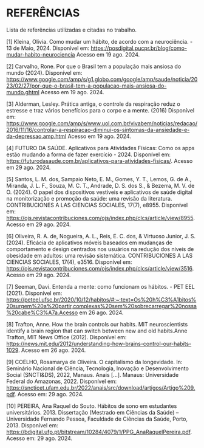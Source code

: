 # REFERÊNCIAS

Lista de referências utilizadas e citadas no trabalho.

[1] Kleina, Olivia. Como mudar um hábito, de acordo com a neurociência. - 13 de Maio, 2024. Disponível em: https://posdigital.pucpr.br/blog/como-mudar-habito-neurociencia
Acesso em 19 ago. 2024.

[2] Carvalho, Rone. Por que o Brasil tem a população mais ansiosa do mundo (2024). Disponível em: https://www.google.com/amp/s/g1.globo.com/google/amp/saude/noticia/2023/02/27/por-que-o-brasil-tem-a-populacao-mais-ansiosa-do-mundo.ghtml
Acesso em 19 ago. 2024.

[3] Alderman, Lesley. Prática antiga, o controle da respiração reduz o estresse e traz vários benefícios para o corpo e a mente. (2016) Disponível em: https://www.google.com/amp/s/www.uol.com.br/vivabem/noticias/redacao/2016/11/16/controlar-a-respiracao-diminui-os-sintomas-da-ansiedade-e-da-depressao.amp.html
Acesso em 19 ago. 2024.

[4] FUTURO DA SAÚDE. Aplicativos para Atividades Físicas: Como os apps estão mudando a forma de fazer exercício - 2024. Disponível em: https://futurodasaude.com.br/aplicativos-para-atividades-fisicas/. 
Acesso em 29 ago. 2024. 

[5] Santos, L. M. dos, Sampaio Neto, E. M., Gomes, Y. T., Lemos, G. de A., Miranda, J. L. F., Souza, M. C. T., Andrade, D. S. dos S., & Bezerra, M. V. de O. (2024). O papel dos dispositivos vestíveis e aplicativos de saúde digital na monitorização e promoção da saúde: uma revisão da literatura. CONTRIBUCIONES A LAS CIENCIAS SOCIALES, 17(7), e8955. Disponível em: https://ojs.revistacontribuciones.com/ojs/index.php/clcs/article/view/8955. 
Acesso em 29 ago. 2024.

[6] Oliveira, R. A. de, Nogueira, A. L., Reis, E. C. dos, & Virtuoso Junior, J. S. (2024). Eficácia de aplicativos móveis baseados em mudanças de comportamento e design centrados nos usuários na redução dos níveis de obesidade em adultos: uma revisão sistemática. CONTRIBUCIONES A LAS CIENCIAS SOCIALES, 17(4), e3516. Disponível em:                  https://ojs.revistacontribuciones.com/ojs/index.php/clcs/article/view/3516. 
Acesso em 29 ago. 2024.

[7] Seeman, Davi. Entenda a mente: como funcionam os hábitos. - PET EEL (2021). Disponível em: https://peteel.ufsc.br/2020/10/12/habitos/#:~:text=Os%20h%C3%A1bitos%20surgem%20a%20partir,complexas%20sem%20sobrecarregar%20nossa%20cabe%C3%A7a.Acesso em 26 ago. 2024.

[8] Trafton, Anne. How the brain controls our habits. MIT neuroscientists identify a brain region that can switch between new and old habits.Anne Trafton, MIT News Office (2012). Disponível em: https://news.mit.edu/2012/understanding-how-brains-control-our-habits-1029. Acesso em 26 ago. 2024.

[9] COELHO, Rosamarya de Oliveira. O capitalismo da longevidade. In: Seminário Nacional de Ciência, Tecnologia, Inovação e Desenvolvimento Social (SNCTI&DS), 2022, Manaus. Anais [...]. Manaus: Universidade Federal do Amazonas, 2022. Disponível em:  https://sncticet.ufam.edu.br/2022/anais/src/download/artigos/Artigo%209.pdf. Acesso em: 29 ago. 2024.

[10] PEREIRA, Ana Raquel do Souto. Hábitos de sono em estudantes universitários. 2013. Dissertação (Mestrado em Ciências da Saúde) – Universidade Fernando Pessoa, Faculdade de Ciências da Saúde, Porto, 2013. Disponível em: https://bdigital.ufp.pt/bitstream/10284/4079/1/PPG_AnaRaquelPereira.pdf. Acesso em: 29 ago. 2024.
